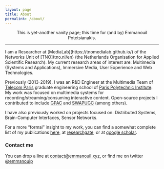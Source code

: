 ```yaml
---
layout: page
title: About
permalink: /about/
---
```


<p style="text-align: center;"> This is yet-another vanity page; this time for (and by) Emmanouil Potetsianakis. </p>   

---
<div style="text-align: justified;">   
I am a Researcher at [MediaLab](https://tnomedialab.github.io/) of the Networks Unit of [TNO](tno.nl/en) (the Netherlands Organisation for Applied Scientific Research). My current research areas of interest are: Multimedia (Systems and Applications), Immersive Media, User Experience and Web Technologies.

Previously (2013-2019), I was an R&D Engineer at the Multimedia Team of [Telecom Paris](https://www.telecom-paris.fr/en/home) graduate engineering school of [Paris Polytechnic Institute](https://www.ip-paris.fr/en/). My work was focused on multimedia systems for recording/streaming/consuming interactive content. Open-source projects I contributed to include [GPAC](http://www.gpac.io) and [SWAPUGC](https://acmmmsys.github.io/2018-SWAPUGC/) (among others).

I have also previously worked on projects focused on: Distributed Systems, Brain-Computer Interfaces, Sensor Networks.

For a more “formal” insight to my work, you can find a somewhat complete list of my publications [here](https://emmanouil.github.io/publications), at [researchgate](https://www.researchgate.net/profile/Emmanouil_Potetsianakis/publications), or at [google scholar](https://scholar.google.co.uk/citations?user=MfmqI4EAAAAJ).   
</div>   

### Contact me

You can drop a line at [contact@emmanouil.xyz](mailto:contact@emmanouil.xyz),
or find me on twitter [@emmanouip](twitter.com/emmanouip)
